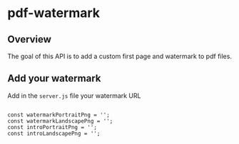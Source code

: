 # pdf-watermark

## Overview

The goal of this API is to add a custom first page and watermark to pdf files.

## Add your watermark

Add in the `server.js` file your watermark URL

```

const watermarkPortraitPng = '';
const watermarkLandscapePng = '';
const introPortraitPng = '';
const introLandscapePng = '';

```
